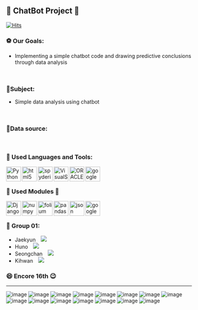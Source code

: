 ## 👋 ChatBot Project 👋

[![Hits](https://hits.seeyoufarm.com/api/count/incr/badge.svg?url=https%3A%2F%2Fgithub.com%2FEncore-team01-chatBotProject%2FChatBotMain&count_bg=%2379C83D&title_bg=%23555555&icon=&icon_color=%23E7E7E7&title=hits&edge_flat=true)](https://hits.seeyoufarm.com)
<br />

### :soccer: Our Goals:
- Implementing a simple chatbot code and drawing predictive conclusions through data analysis

<br />


### :microphone:Subject:
- Simple data analysis using chatbot

<br />

### :key:Data source:


<br />

### :wrench: Used  Languages and Tools:
<img align="left" alt="Python" width="40px" src="https://simpleicons.org/icons/python.svg"/>
<img align="left" alt="html5" width="40px" src="https://simpleicons.org/icons/html5.svg"/>
<img align="left" alt="spyderide" width="40px" src="https://simpleicons.org/icons/spyderide.svg"/>
<img align="left" alt="VisualStudioCode" width="40px" src="https://simpleicons.org/icons/visualstudiocode.svg">
<img align="left" alt="ORACLE" width="40px" src="https://simpleicons.org/icons/oracle.svg"/>
<img align="left" alt="googlechrome" width="40px" src="https://simpleicons.org/icons/googlechrome.svg"/>


<br />
<br />

### :mag_right: Used Modules :nut_and_bolt:
<img align="left" alt="Django" width="40px" src="https://simpleicons.org/icons/django.svg"/>
<img align="left" alt="numpy" width="40px" src="https://simpleicons.org/icons/numpy.svg"/>
<img align="left" alt="folium" width="40px" src="https://simpleicons.org/icons/folium.svg"/>
<img align="left" alt="pandas" width="40px" src="https://simpleicons.org/icons/pandas.svg"/>
<img align="left" alt="json" width="40px" src="https://simpleicons.org/icons/json.svg"/>
<img align="left" alt="googlemaps" width="40px" src="https://simpleicons.org/icons/googlemaps.svg"/>

<br />
<br />

### :two_men_holding_hands: Group 01:
- Jaekyun <a href="https://www.instagram.com/xi_kyun/?hl=ko">
    <img 
        src="http://img.shields.io/badge/-xi_kyun-white?style=flat&logo=Instagram&link=https://instagram.com/alpox.dev/"
        style="height : auto; margin-left : 10px; margin-right : 10px;"/>
</a><br />
- Huno <a href="https://www.instagram.com/hunojung/?hl=ko">
    <img 
        src="http://img.shields.io/badge/-hunojung-white?style=flat&logo=Instagram&link=https://instagram.com/alpox.dev/"
        style="height : auto; margin-left : 10px; margin-right : 10px;"/> 
</a><br />
- Seongchan <a href="https://www.instagram.com/sungchan.lee/?hl=ko">
    <img 
        src="http://img.shields.io/badge/-sungchan.lee-white?style=flat&logo=Instagram&link=https://instagram.com/alpox.dev/"
        style="height : auto; margin-left : 10px; margin-right : 10px;"/>
</a><br />
- Kihwan <a href="https://www.instagram.com/h_waaan/?hl=ko">
    <img 
        src="http://img.shields.io/badge/-h_waaan-white?style=flat&logo=Instagram&link=https://instagram.com/alpox.dev/"
        style="height : auto; margin-left : 10px; margin-right : 10px;"/>
</a><br />
### :smile: Encore 16th :wink:
-----------------------------

![image](https://user-images.githubusercontent.com/78013523/147847480-d3193e04-534f-4c29-a63b-b8f9839bbbb4.png)
![image](https://user-images.githubusercontent.com/78013523/147847482-a9edbadc-cfd9-462e-8dd1-4fcdf051d41c.png)
![image](https://user-images.githubusercontent.com/78013523/147847485-4a8d5e85-7a11-407e-b725-3a61ae600054.png)
![image](https://user-images.githubusercontent.com/78013523/147847486-fc17ce6e-51c6-41f5-9aea-30d17989fd82.png)
![image](https://user-images.githubusercontent.com/78013523/147847487-67c89143-29f8-46ba-b345-d80d89e0654a.png)
![image](https://user-images.githubusercontent.com/78013523/147847488-db39dbc1-b744-4015-8414-0a08032617bf.png)
![image](https://user-images.githubusercontent.com/78013523/147847491-981f02d6-5e8e-411a-b048-7c372b643a0d.png)
![image](https://user-images.githubusercontent.com/78013523/147847495-ab3e61c0-6e5d-43a3-bbe2-d6e3bfce31f8.png)
![image](https://user-images.githubusercontent.com/78013523/147847497-d1aabd04-01b8-4f7d-ba20-2d1233c5cff7.png)
![image](https://user-images.githubusercontent.com/78013523/147847508-69105550-0f0a-499f-9720-7abbd196dbef.png)
![image](https://user-images.githubusercontent.com/78013523/147847511-9f17656b-e8ad-4afe-a615-9b410c0fa786.png)
![image](https://user-images.githubusercontent.com/78013523/147847514-f5872b19-a959-4b89-b159-658e6f0345d4.png)
![image](https://user-images.githubusercontent.com/78013523/147847516-98760310-0ea4-454a-b694-c116239d1c5b.png)
![image](https://user-images.githubusercontent.com/78013523/147847518-aa4ce861-c8ce-4a3a-b426-e7e17d8ac177.png)
![image](https://user-images.githubusercontent.com/78013523/147847519-4d6db61f-2f0d-475f-a95e-a49d201cd3a3.png)



